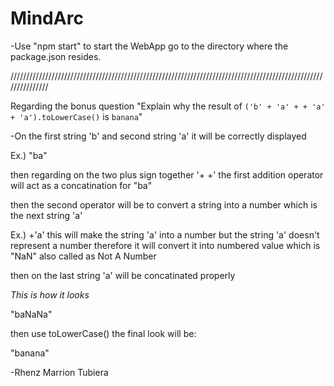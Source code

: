 # MindArc
-Use "npm start" to start the WebApp go to the directory where the package.json resides.

///////////////////////////////////////////////////////////////////////////////////////////////////////////////

Regarding the bonus question "Explain why the result of `('b' + 'a' + + 'a' + 'a').toLowerCase()` is `banana`"


-On the first string 'b' and second string 'a' it will be correctly displayed 


Ex.) "ba"


then regarding on the two plus sign together '+ +' the first addition operator will act as a concatination for "ba" 


then the second operator will be to convert a string into a number which is the next string 'a' 


Ex.) +'a' this will make the string 'a' into a number but the string 'a' doesn't represent a number therefore it will convert it into numbered value which is "NaN" also called as Not A Number


then on the last string 'a' will be concatinated properly


*This is how it looks*


"baNaNa"


then use toLowerCase() the final look will be:


"banana"





-Rhenz Marrion Tubiera
